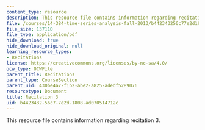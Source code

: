 ```yaml
---
content_type: resource
description: This resource file contains information regarding recitation 3.
file: /courses/14-384-time-series-analysis-fall-2013/b442343256c77e2d1808ad070514712c_MIT14_384F13_rec3.pdf
file_size: 137110
file_type: application/pdf
hide_download: true
hide_download_original: null
learning_resource_types:
- Recitations
license: https://creativecommons.org/licenses/by-nc-sa/4.0/
ocw_type: OCWFile
parent_title: Recitations
parent_type: CourseSection
parent_uid: 430be4a7-f1b2-abe2-a825-adedf5289076
resourcetype: Document
title: Recitation 3
uid: b4423432-56c7-7e2d-1808-ad070514712c
---
```

This resource file contains information regarding recitation 3.
